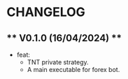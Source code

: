 # CHANGELOG

## ** V0.1.0  (16/04/2024) **
- feat:
  - TNT private strategy.
  - A main executable for forex bot.